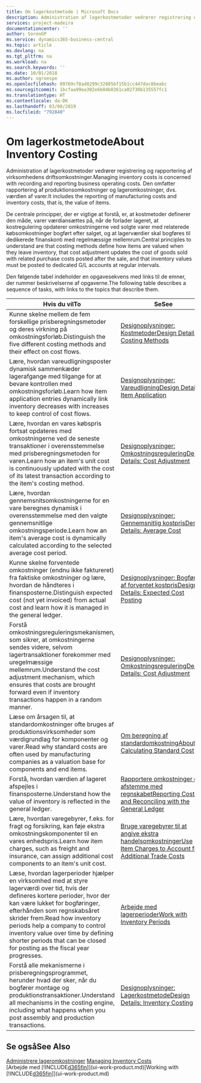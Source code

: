 ```yaml
---
title: Om lagerkostmetode | Microsoft Docs
description: Administration af lagerkostmetoder vedrører registrering og rapportering af virksomhedens driftsomkostninger. Den omfatter rapportering af produktionsomkostninger og lageromkostninger, dvs. værdien af varer.
services: project-madeira
documentationcenter: ''
author: SorenGP
ms.service: dynamics365-business-central
ms.topic: article
ms.devlang: na
ms.tgt_pltfrm: na
ms.workload: na
ms.search.keywords: ''
ms.date: 10/01/2018
ms.author: sgroespe
ms.openlocfilehash: 89769cf8ad8299c32805bf15b1cc447dac8beabc
ms.sourcegitcommit: 1bcfaa99ea302e6b84b8361ca02730b135557fc1
ms.translationtype: HT
ms.contentlocale: da-DK
ms.lasthandoff: 03/08/2019
ms.locfileid: "792840"
---
```

# <a name="about-inventory-costing"></a><span data-ttu-id="1f17a-104">Om lagerkostmetode</span><span class="sxs-lookup"><span data-stu-id="1f17a-104">About Inventory Costing</span></span>
<span data-ttu-id="1f17a-105">Administration af lagerkostmetoder vedrører registrering og rapportering af virksomhedens driftsomkostninger.</span><span class="sxs-lookup"><span data-stu-id="1f17a-105">Managing inventory costs is concerned with recording and reporting business operating costs.</span></span> <span data-ttu-id="1f17a-106">Den omfatter rapportering af produktionsomkostninger og lageromkostninger, dvs. værdien af varer.</span><span class="sxs-lookup"><span data-stu-id="1f17a-106">It includes the reporting of manufacturing costs and inventory costs, that is, the value of items.</span></span>  

 <span data-ttu-id="1f17a-107">De centrale principper, der er vigtige at forstå, er, at kostmetoder definerer den måde, varer værdiansættes på, når de forlader lageret, at kostregulering opdaterer omkostningerne ved solgte varer med relaterede købsomkostninger bogført efter salget, og at lagerværdier skal bogføres til dedikerede finanskonti med regelmæssige mellemrum.</span><span class="sxs-lookup"><span data-stu-id="1f17a-107">Central principles to understand are that costing methods define how items are valued when they leave inventory, that cost adjustment updates the cost of goods sold with related purchase costs posted after the sale, and that inventory values must be posted to dedicated G/L accounts at regular intervals.</span></span>  

 <span data-ttu-id="1f17a-108">Den følgende tabel indeholder en opgavesekvens med links til de emner, der rummer beskrivelserne af opgaverne.</span><span class="sxs-lookup"><span data-stu-id="1f17a-108">The following table describes a sequence of tasks, with links to the topics that describe them.</span></span>   

|<span data-ttu-id="1f17a-109">**Hvis du vil**</span><span class="sxs-lookup"><span data-stu-id="1f17a-109">**To**</span></span>|<span data-ttu-id="1f17a-110">**Se**</span><span class="sxs-lookup"><span data-stu-id="1f17a-110">**See**</span></span>|  
|------------|-------------|  
|<span data-ttu-id="1f17a-111">Kunne skelne mellem de fem forskellige prisberegningsmetoder og deres virkning på omkostningsforløb.</span><span class="sxs-lookup"><span data-stu-id="1f17a-111">Distinguish the five different costing methods and their effect on cost flows.</span></span>|[<span data-ttu-id="1f17a-112">Designoplysninger: Kostmetoder</span><span class="sxs-lookup"><span data-stu-id="1f17a-112">Design Details: Costing Methods</span></span>](design-details-costing-methods.md)|  
|<span data-ttu-id="1f17a-113">Lære, hvordan vareudligningsposter dynamisk sammenkæder lagerafgange med tilgange for at bevare kontrollen med omkostningsforløb.</span><span class="sxs-lookup"><span data-stu-id="1f17a-113">Learn how item application entries dynamically link inventory decreases with increases to keep control of cost flows.</span></span>|[<span data-ttu-id="1f17a-114">Designoplysninger: Vareudligning</span><span class="sxs-lookup"><span data-stu-id="1f17a-114">Design Details: Item Application</span></span>](design-details-item-application.md)|  
|<span data-ttu-id="1f17a-115">Lære, hvordan en vares købspris fortsat opdateres med omkostningerne ved de seneste transaktioner i overensstemmelse med prisberegningsmetoden for varen.</span><span class="sxs-lookup"><span data-stu-id="1f17a-115">Learn how an item's unit cost is continuously updated with the cost of its latest transaction according to the item's costing method.</span></span>|[<span data-ttu-id="1f17a-116">Designoplysninger: Omkostningsregulering</span><span class="sxs-lookup"><span data-stu-id="1f17a-116">Design Details: Cost Adjustment</span></span>](design-details-cost-adjustment.md)|  
|<span data-ttu-id="1f17a-117">Lære, hvordan gennemsnitsomkostningerne for en vare beregnes dynamisk i overensstemmelse med den valgte gennemsnitlige omkostningsperiode.</span><span class="sxs-lookup"><span data-stu-id="1f17a-117">Learn how an item's average cost is dynamically calculated according to the selected average cost period.</span></span>|[<span data-ttu-id="1f17a-118">Designoplysninger: Gennemsnitlig kostpris</span><span class="sxs-lookup"><span data-stu-id="1f17a-118">Design Details: Average Cost</span></span>](design-details-average-cost.md)|  
|<span data-ttu-id="1f17a-119">Kunne skelne forventede omkostninger (endnu ikke faktureret) fra faktiske omkostninger og lære, hvordan de håndteres i finansposterne.</span><span class="sxs-lookup"><span data-stu-id="1f17a-119">Distinguish expected cost (not yet invoiced) from actual cost and learn how it is managed in the general ledger.</span></span>|[<span data-ttu-id="1f17a-120">Designoplysninger: Bogføring af forventet kostpris</span><span class="sxs-lookup"><span data-stu-id="1f17a-120">Design Details: Expected Cost Posting</span></span>](design-details-expected-cost-posting.md)|  
|<span data-ttu-id="1f17a-121">Forstå omkostningsreguleringsmekanismen, som sikrer, at omkostningerne sendes videre, selvom lagertransaktioner forekommer med uregelmæssige mellemrum.</span><span class="sxs-lookup"><span data-stu-id="1f17a-121">Understand the cost adjustment mechanism, which ensures that costs are brought forward even if inventory transactions happen in a random manner.</span></span>|[<span data-ttu-id="1f17a-122">Designoplysninger: Omkostningsregulering</span><span class="sxs-lookup"><span data-stu-id="1f17a-122">Design Details: Cost Adjustment</span></span>](design-details-cost-adjustment.md)|  
|<span data-ttu-id="1f17a-123">Læse om årsagen til, at standardomkostninger ofte bruges af produktionsvirksomheder som værdigrundlag for komponenter og varer.</span><span class="sxs-lookup"><span data-stu-id="1f17a-123">Read why standard costs are often used by manufacturing companies as a valuation base for components and end items.</span></span>|[<span data-ttu-id="1f17a-124">Om beregning af standardomkostning</span><span class="sxs-lookup"><span data-stu-id="1f17a-124">About Calculating Standard Cost</span></span>](finance-about-calculating-standard-cost.md)|  
|<span data-ttu-id="1f17a-125">Forstå, hvordan værdien af lageret afspejles i finansposterne.</span><span class="sxs-lookup"><span data-stu-id="1f17a-125">Understand how the value of inventory is reflected in the general ledger.</span></span>|[<span data-ttu-id="1f17a-126">Rapportere omkostninger og afstemme med regnskabet</span><span class="sxs-lookup"><span data-stu-id="1f17a-126">Reporting Costs and Reconciling with the General Ledger</span></span>](finance-report-costs-and-reconcile-with-the-general-ledger.md)|  
|<span data-ttu-id="1f17a-127">Lære, hvordan varegebyrer, f.eks. for fragt og forsikring, kan føje ekstra omkostningskomponenter til en vares enhedspris.</span><span class="sxs-lookup"><span data-stu-id="1f17a-127">Learn how item charges, such as freight and insurance, can assign additional cost components to an item's unit cost.</span></span>|[<span data-ttu-id="1f17a-128">Bruge varegebyrer til at angive ekstra handelsomkostninger</span><span class="sxs-lookup"><span data-stu-id="1f17a-128">Use Item Charges to Account for Additional Trade Costs</span></span>](payables-how-assign-item-charges.md)|  
|<span data-ttu-id="1f17a-129">Læse, hvordan lagerperioder hjælper en virksomhed med at styre lagerværdi over tid, hvis der defineres kortere perioder, hvor der kan være lukket for bogføringer, efterhånden som regnskabsåret skrider frem.</span><span class="sxs-lookup"><span data-stu-id="1f17a-129">Read how inventory periods help a company to control inventory value over time by defining shorter periods that can be closed for posting as the fiscal year progresses.</span></span>|[<span data-ttu-id="1f17a-130">Arbejde med lagerperioder</span><span class="sxs-lookup"><span data-stu-id="1f17a-130">Work with Inventory Periods</span></span>](finance-how-to-work-with-inventory-periods.md)|  
|<span data-ttu-id="1f17a-131">Forstå alle mekanismerne i prisberegningsprogrammet, herunder hvad der sker, når du bogfører montage og produktionstransaktioner.</span><span class="sxs-lookup"><span data-stu-id="1f17a-131">Understand all mechanisms in the costing engine, including what happens when you post assembly and production transactions.</span></span>|[<span data-ttu-id="1f17a-132">Designoplysninger: Lagerkostmetode</span><span class="sxs-lookup"><span data-stu-id="1f17a-132">Design Details: Inventory Costing</span></span>](design-details-inventory-costing.md)|

## <a name="see-also"></a><span data-ttu-id="1f17a-133">Se også</span><span class="sxs-lookup"><span data-stu-id="1f17a-133">See Also</span></span>
<span data-ttu-id="1f17a-134">[Administrere lageromkostninger](finance-manage-inventory-costs.md)  </span><span class="sxs-lookup"><span data-stu-id="1f17a-134">[Managing Inventory Costs](finance-manage-inventory-costs.md)  </span></span>  
<span data-ttu-id="1f17a-135">[Arbejde med [!INCLUDE[d365fin](includes/d365fin_md.md)]](ui-work-product.md)</span><span class="sxs-lookup"><span data-stu-id="1f17a-135">[Working with [!INCLUDE[d365fin](includes/d365fin_md.md)]](ui-work-product.md)</span></span>
